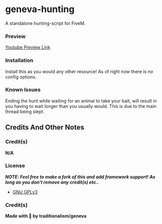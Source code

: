 # geneva-hunting
A standalone hunting-script for FiveM.

### Preview
[Youtube Preview Link](https://youtu.be/HI-32D5ALMo)

### Installation
Install this as you would any other resource! As of right now there is *no* config options.

### Known Issues

Ending the hunt while waiting for an animal to take your bait, will result in you having to wait longer than you usually would. This is due to the main thread being slept.

## Credits And Other Notes

### Credit(s)
**N/A**

### License
***NOTE: Feel free to make a fork of this and add framework support! As long as you don't remove any credit(s) etc..***

* [GNU GPLv3](https://choosealicense.com/licenses/gpl-3.0/)

### Credit(s)
**Made with 💝 by traditionalism/geneva**